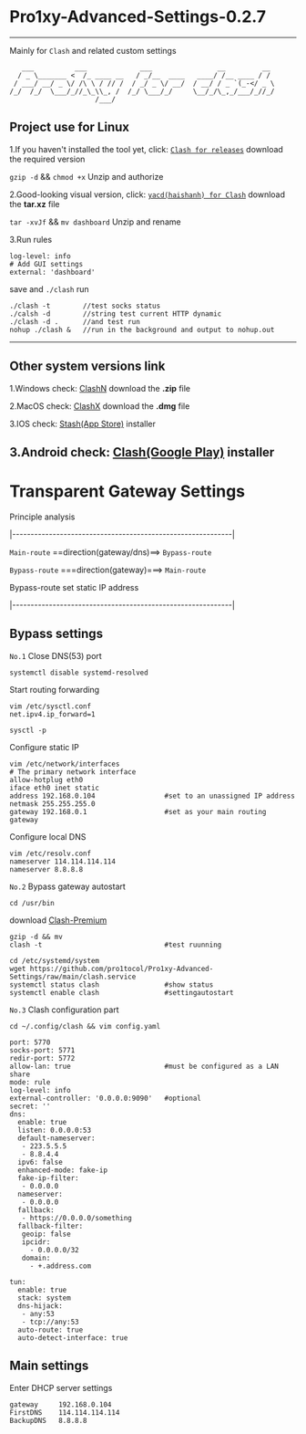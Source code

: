 # Pro1xy-Advanced-Settings-0.2.7
---------------------------

Mainly for `Clash` and related custom settings

       ___          ___             ___                __         __ 
      / _ \_______ <  /_ ____ __   / _/__  ____   ____/ /__ ____ / / 
     / ___/ __/ _ \/ /\ \ / // /  / _/ _ \/ __/  / __/ / _ `(_-</ _ \
    /_/  /_/  \___/_//_\_\\_, /  /_/ \___/_/     \__/_/\_,_/___/_//_/
                         /___/                                          
## Project use for Linux
1.If you haven't installed the tool yet, click: [`Clash for releases`](https://github.com/Dreamacro/clash/releases) download the required version

`gzip -d` && `chmod +x` Unzip and authorize

2.Good-looking visual version, click: [`yacd(haishanh) for Clash`](https://github.com/haishanh/yacd/releases/) download the **tar.xz** file

`tar -xvJf` && `mv dashboard` Unzip and rename

3.Run rules

    log-level: info
    # Add GUI settings
    external: 'dashboard'
save and `./clash` run

    ./clash -t        //test socks status
    ./calsh -d        //string test current HTTP dynamic
    ./clash -d .      //and test run
    nohup ./clash &   //run in the background and output to nohup.out

---------------------------
## Other system versions link
1.Windows check: [ClashN](https://github.com/2dust/clashN/releases) download the **.zip** file

2.MacOS check: [ClashX](https://github.com/yichengchen/clashX/releases) download the **.dmg** file

3.IOS check: [Stash(App Store)](https://apps.apple.com/tw/app/stash/id1596063349) installer

3.Android check: [Clash(Google Play)](https://play.google.com/store/apps/details?id=com.github.kr328.clash&hl=zh&gl=US&pli=1) installer
---------------------------
# Transparent Gateway Settings
Principle analysis

|------------------------------------------------------------|

  `Main-route`   ==direction(gateway/dns)==>   `Bypass-route`

  `Bypass-route` ===direction(gateway)===>   `Main-route`

   Bypass-route set static IP address

|------------------------------------------------------------|

## Bypass settings

`No.1` 
Close DNS(53) port

    systemctl disable systemd-resolved
Start routing forwarding

    vim /etc/sysctl.conf
    net.ipv4.ip_forward=1
    
    sysctl -p
Configure static IP

    vim /etc/network/interfaces
    # The primary network interface
    allow-hotplug eth0
    iface eth0 inet static
    address 192.168.0.104                 #set to an unassigned IP address
    netmask 255.255.255.0
    gateway 192.168.0.1                   #set as your main routing gateway
Configure local DNS

    vim /etc/resolv.conf
    nameserver 114.114.114.114
    nameserver 8.8.8.8
`No.2` Bypass gateway autostart

    cd /usr/bin
download [Clash-Premium](https://github.com/Dreamacro/clash/releases/tag/premium)

    gzip -d && mv
    clash -t                              #test ruunning
    
    cd /etc/systemd/system
    wget https://github.com/pro1tocol/Pro1xy-Advanced-Settings/raw/main/clash.service
    systemctl status clash                #show status
    systemctl enable clash                #settingautostart
 `No.3` Clash configuration part
 
    cd ~/.config/clash && vim config.yaml
    
    port: 5770
    socks-port: 5771
    redir-port: 5772
    allow-lan: true                       #must be configured as a LAN share
    mode: rule
    log-level: info
    external-controller: '0.0.0.0:9090'   #optional
    secret: ''
    dns:
      enable: true
      listen: 0.0.0.0:53
      default-nameserver:
       - 223.5.5.5
       - 8.8.4.4
      ipv6: false
      enhanced-mode: fake-ip
      fake-ip-filter:
       - 0.0.0.0
      nameserver:
       - 0.0.0.0
      fallback:
       - https://0.0.0.0/something
      fallback-filter:
       geoip: false
       ipcidr:
         - 0.0.0.0/32
       domain:
         - +.address.com
         
    tun:
      enable: true
      stack: system
      dns-hijack:
       - any:53
       - tcp://any:53
      auto-route: true
      auto-detect-interface: true
## Main settings

Enter DHCP server settings

    gateway     192.168.0.104
    FirstDNS    114.114.114.114
    BackupDNS   8.8.8.8
